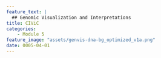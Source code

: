 ```yaml
---
feature_text: |
  ## Genomic Visualization and Interpretations
title: CIViC
categories:
    - Module 5
feature_image: "assets/genvis-dna-bg_optimized_v1a.png"
date: 0005-04-01
---
```

